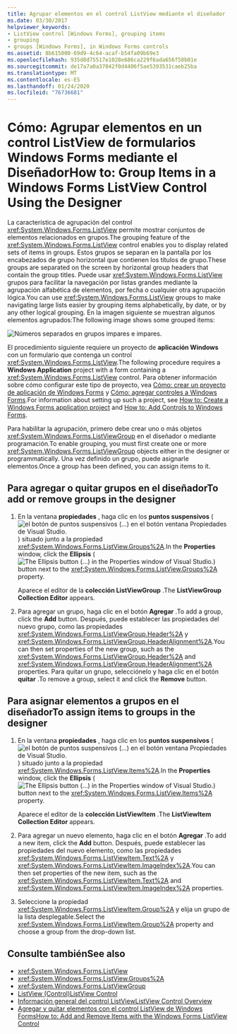 ```yaml
---
title: Agrupar elementos en el control ListView mediante el diseñador
ms.date: 03/30/2017
helpviewer_keywords:
- ListView control [Windows Forms], grouping items
- grouping
- groups [Windows Forms], in Windows Forms controls
ms.assetid: 8b615000-69d9-4c64-acaf-b54fa09b69e3
ms.openlocfilehash: 935d8d75517e1028e686ca229f6ada656f58b01e
ms.sourcegitcommit: de17a7a0a37042f0d4406f5ae5393531caeb25ba
ms.translationtype: MT
ms.contentlocale: es-ES
ms.lasthandoff: 01/24/2020
ms.locfileid: "76736681"
---
```

# <a name="how-to-group-items-in-a-windows-forms-listview-control-using-the-designer"></a><span data-ttu-id="f4f74-102">Cómo: Agrupar elementos en un control ListView de formularios Windows Forms mediante el Diseñador</span><span class="sxs-lookup"><span data-stu-id="f4f74-102">How to: Group Items in a Windows Forms ListView Control Using the Designer</span></span>

<span data-ttu-id="f4f74-103">La característica de agrupación del control <xref:System.Windows.Forms.ListView> permite mostrar conjuntos de elementos relacionados en grupos.</span><span class="sxs-lookup"><span data-stu-id="f4f74-103">The grouping feature of the <xref:System.Windows.Forms.ListView> control enables you to display related sets of items in groups.</span></span> <span data-ttu-id="f4f74-104">Estos grupos se separan en la pantalla por los encabezados de grupo horizontal que contienen los títulos de grupo.</span><span class="sxs-lookup"><span data-stu-id="f4f74-104">These groups are separated on the screen by horizontal group headers that contain the group titles.</span></span> <span data-ttu-id="f4f74-105">Puede usar <xref:System.Windows.Forms.ListView> grupos para facilitar la navegación por listas grandes mediante la agrupación alfabética de elementos, por fecha o cualquier otra agrupación lógica.</span><span class="sxs-lookup"><span data-stu-id="f4f74-105">You can use <xref:System.Windows.Forms.ListView> groups to make navigating large lists easier by grouping items alphabetically, by date, or by any other logical grouping.</span></span> <span data-ttu-id="f4f74-106">En la imagen siguiente se muestran algunos elementos agrupados:</span><span class="sxs-lookup"><span data-stu-id="f4f74-106">The following image shows some grouped items:</span></span>

![Números separados en grupos impares e impares.](./media/how-to-group-items-in-a-windows-forms-listview-control-using-the-designer/odd-even-list-view-groups.gif)

<span data-ttu-id="f4f74-108">El procedimiento siguiente requiere un proyecto de **aplicación Windows** con un formulario que contenga un control <xref:System.Windows.Forms.ListView>.</span><span class="sxs-lookup"><span data-stu-id="f4f74-108">The following procedure requires a **Windows Application** project with a form containing a <xref:System.Windows.Forms.ListView> control.</span></span> <span data-ttu-id="f4f74-109">Para obtener información sobre cómo configurar este tipo de proyecto, vea [Cómo: crear un proyecto de aplicación de Windows Forms](/visualstudio/ide/step-1-create-a-windows-forms-application-project) y [Cómo: agregar controles a Windows Forms](how-to-add-controls-to-windows-forms.md).</span><span class="sxs-lookup"><span data-stu-id="f4f74-109">For information about setting up such a project, see [How to: Create a Windows Forms application project](/visualstudio/ide/step-1-create-a-windows-forms-application-project) and [How to: Add Controls to Windows Forms](how-to-add-controls-to-windows-forms.md).</span></span>

<span data-ttu-id="f4f74-110">Para habilitar la agrupación, primero debe crear uno o más objetos <xref:System.Windows.Forms.ListViewGroup> en el diseñador o mediante programación.</span><span class="sxs-lookup"><span data-stu-id="f4f74-110">To enable grouping, you must first create one or more <xref:System.Windows.Forms.ListViewGroup> objects either in the designer or programmatically.</span></span> <span data-ttu-id="f4f74-111">Una vez definido un grupo, puede asignarle elementos.</span><span class="sxs-lookup"><span data-stu-id="f4f74-111">Once a group has been defined, you can assign items to it.</span></span>

## <a name="to-add-or-remove-groups-in-the-designer"></a><span data-ttu-id="f4f74-112">Para agregar o quitar grupos en el diseñador</span><span class="sxs-lookup"><span data-stu-id="f4f74-112">To add or remove groups in the designer</span></span>

1. <span data-ttu-id="f4f74-113">En la ventana **propiedades** , haga clic en los **puntos suspensivos** (![el botón de puntos suspensivos (...) en el botón ventana Propiedades de Visual Studio.](./media/visual-studio-ellipsis-button.png)) situado junto a la propiedad <xref:System.Windows.Forms.ListView.Groups%2A>.</span><span class="sxs-lookup"><span data-stu-id="f4f74-113">In the **Properties** window, click the **Ellipsis** (![The Ellipsis button (...) in the Properties window of Visual Studio.](./media/visual-studio-ellipsis-button.png)) button next to the <xref:System.Windows.Forms.ListView.Groups%2A> property.</span></span>

     <span data-ttu-id="f4f74-114">Aparece el editor de la **colección ListViewGroup** .</span><span class="sxs-lookup"><span data-stu-id="f4f74-114">The **ListViewGroup Collection Editor** appears.</span></span>

2. <span data-ttu-id="f4f74-115">Para agregar un grupo, haga clic en el botón **Agregar** .</span><span class="sxs-lookup"><span data-stu-id="f4f74-115">To add a group, click the **Add** button.</span></span> <span data-ttu-id="f4f74-116">Después, puede establecer las propiedades del nuevo grupo, como las propiedades <xref:System.Windows.Forms.ListViewGroup.Header%2A> y <xref:System.Windows.Forms.ListViewGroup.HeaderAlignment%2A>.</span><span class="sxs-lookup"><span data-stu-id="f4f74-116">You can then set properties of the new group, such as the <xref:System.Windows.Forms.ListViewGroup.Header%2A> and <xref:System.Windows.Forms.ListViewGroup.HeaderAlignment%2A> properties.</span></span> <span data-ttu-id="f4f74-117">Para quitar un grupo, selecciónelo y haga clic en el botón **quitar** .</span><span class="sxs-lookup"><span data-stu-id="f4f74-117">To remove a group, select it and click the **Remove** button.</span></span>

## <a name="to-assign-items-to-groups-in-the-designer"></a><span data-ttu-id="f4f74-118">Para asignar elementos a grupos en el diseñador</span><span class="sxs-lookup"><span data-stu-id="f4f74-118">To assign items to groups in the designer</span></span>

1. <span data-ttu-id="f4f74-119">En la ventana **propiedades** , haga clic en los **puntos suspensivos** (![el botón de puntos suspensivos (...) en el botón ventana Propiedades de Visual Studio.](./media/visual-studio-ellipsis-button.png)) situado junto a la propiedad <xref:System.Windows.Forms.ListView.Items%2A>.</span><span class="sxs-lookup"><span data-stu-id="f4f74-119">In the **Properties** window, click the **Ellipsis** (![The Ellipsis button (...) in the Properties window of Visual Studio.](./media/visual-studio-ellipsis-button.png)) button next to the <xref:System.Windows.Forms.ListView.Items%2A> property.</span></span>

     <span data-ttu-id="f4f74-120">Aparece el editor de la **colección ListViewItem** .</span><span class="sxs-lookup"><span data-stu-id="f4f74-120">The **ListViewItem Collection Editor** appears.</span></span>

2. <span data-ttu-id="f4f74-121">Para agregar un nuevo elemento, haga clic en el botón **Agregar** .</span><span class="sxs-lookup"><span data-stu-id="f4f74-121">To add a new item, click the **Add** button.</span></span> <span data-ttu-id="f4f74-122">Después, puede establecer las propiedades del nuevo elemento, como las propiedades <xref:System.Windows.Forms.ListViewItem.Text%2A> y <xref:System.Windows.Forms.ListViewItem.ImageIndex%2A>.</span><span class="sxs-lookup"><span data-stu-id="f4f74-122">You can then set properties of the new item, such as the <xref:System.Windows.Forms.ListViewItem.Text%2A> and <xref:System.Windows.Forms.ListViewItem.ImageIndex%2A> properties.</span></span>

3. <span data-ttu-id="f4f74-123">Seleccione la propiedad <xref:System.Windows.Forms.ListViewItem.Group%2A> y elija un grupo de la lista desplegable.</span><span class="sxs-lookup"><span data-stu-id="f4f74-123">Select the <xref:System.Windows.Forms.ListViewItem.Group%2A> property and choose a group from the drop-down list.</span></span>

## <a name="see-also"></a><span data-ttu-id="f4f74-124">Consulte también</span><span class="sxs-lookup"><span data-stu-id="f4f74-124">See also</span></span>

- <xref:System.Windows.Forms.ListView>
- <xref:System.Windows.Forms.ListView.Groups%2A>
- <xref:System.Windows.Forms.ListViewGroup>
- [<span data-ttu-id="f4f74-125">ListView (Control)</span><span class="sxs-lookup"><span data-stu-id="f4f74-125">ListView Control</span></span>](listview-control-windows-forms.md)
- [<span data-ttu-id="f4f74-126">Información general del control ListView</span><span class="sxs-lookup"><span data-stu-id="f4f74-126">ListView Control Overview</span></span>](listview-control-overview-windows-forms.md)
- [<span data-ttu-id="f4f74-127">Agregar y quitar elementos con el control ListView de Windows Forms</span><span class="sxs-lookup"><span data-stu-id="f4f74-127">How to: Add and Remove Items with the Windows Forms ListView Control</span></span>](how-to-add-and-remove-items-with-the-windows-forms-listview-control.md)
